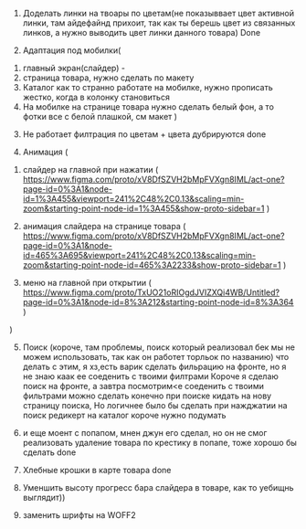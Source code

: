 1) Доделать линки на твоары по цветам(не показыввает цвет активной линки, там айдефайнд прихоит, так как ты берешь цвет из связанных линков,
а нужно выводить цвет линки данного товара) Done

2) Адаптация под мобилки(
1. главный экран(слайдер) -
2. страница товара, нужно сделать по макету
3. Каталог как то странно работате на мобилке, нужно прописать жестко, когда в колонку становиться
4. На мобилке на странице товара нужно сделать белый фон, а то фотки все с белой плашкой, см макет
)

3) Не работает филтрация по цветам + цвета дубрируются done

4) Анимация (
1. слайдер на главной при нажатии ( https://www.figma.com/proto/xV8DfSZVH2bMpFVXgn8IML/act-one?page-id=0%3A1&node-id=1%3A455&viewport=241%2C48%2C0.13&scaling=min-zoom&starting-point-node-id=1%3A455&show-proto-sidebar=1 )

2. анимация слайдера на странице товара ( https://www.figma.com/proto/xV8DfSZVH2bMpFVXgn8IML/act-one?page-id=0%3A1&node-id=465%3A695&viewport=241%2C48%2C0.13&scaling=min-zoom&starting-point-node-id=465%3A2233&show-proto-sidebar=1  )

3. меню на главной при открытии ( https://www.figma.com/proto/TxUO21oRIOgdJVIZXQi4WB/Untitled?page-id=0%3A1&node-id=8%3A212&starting-point-node-id=8%3A364 )

)

5) Поиск (короче, там проблемы, поиск который реализовал бек мы не можем использовать, так как он работет торльок по названию)
что делать с этим, я хз,есть варик сделать фильрацию на фронте, но я не знаю каак ее соеденить с твоими филтрами
Короче я сделаю поиск на фронте, а завтра посмотрим<е соеденить с твоими фильтрами
можно сделать конечно при поиске кидать на нову страницу поиска, Но логичнее было бы сделать при нажджатии на поиск редикерт на каталог
короче нужно подумать

6) и еще моент с попапом, мнен джун его сделал, но он не смог реализовать удаление товара по крестику в попапе, тоже хорошо бы сделать  done

7) Хлебные крошки в карте товара done

8) Уменшить высоту прогресс бара слайдера в товаре, как то уебищнь выглядит))

9) заменить шрифты на WOFF2